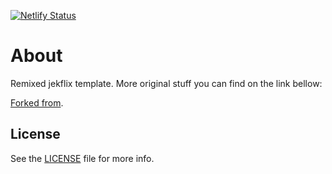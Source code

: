 [![Netlify Status](https://api.netlify.com/api/v1/badges/5f205b3a-73c2-472c-b052-82b95bdf36b7/deploy-status)](https://app.netlify.com/sites/sleepy-bhabha-00eedf/deploys)

# About

Remixed jekflix template. More original stuff you can find on the link bellow:

[Forked from](https://github.com/thiagorossener/jekflix-template).

## License

See the [LICENSE](https://github.com/thiagorossener/jekflix-template/blob/master/LICENSE) file for more info.
